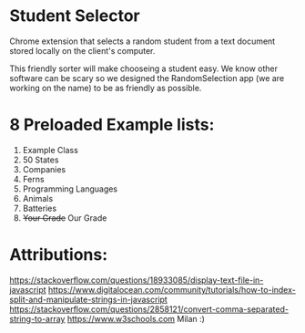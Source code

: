 # Student Selector
Chrome extension that selects a random student from a text document stored locally on the client's computer. 

This friendly sorter will make chooseing a student easy. We know other software can be scary so we designed the RandomSelection app (we are working on the name) to be as friendly as possible.

# 8 Preloaded Example lists:
1. Example Class
2. 50 States
3. Companies
4. Ferns
5. Programming Languages
6. Animals
7. Batteries
8. ~~Your Grade~~ Our Grade

# Attributions:

https://stackoverflow.com/questions/18933085/display-text-file-in-javascript
https://www.digitalocean.com/community/tutorials/how-to-index-split-and-manipulate-strings-in-javascript
https://stackoverflow.com/questions/2858121/convert-comma-separated-string-to-array
https://www.w3schools.com 
Milan :)